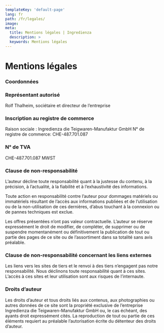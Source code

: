 ```yaml
---
templateKey: 'default-page'
lang: fr 
path: /fr/legales/
image: 
meta:
  title: Mentions légales | Ingredienza 
  description: >
  keywords: Mentions légales
---
```


# Mentions légales

### Coordonnées

<contact></contact>

### Représentant autorisé 

Rolf Thalheim, sociétaire et directeur de l’entreprise

### Inscription au registre de commerce 

Raison sociale : Ingredienza die Teigwaren-Manufaktur GmbH
N° de registre de commerce: CHE-487.701.087 

### N° de TVA 

CHE-487.701.087 MWST

### Clause de non-responsabilité

L’auteur décline toute responsabilité quant à la justesse du contenu, à la
précision, à l’actualité, à la fiabilité et à l’exhaustivité des informations. 

Toute action en responsabilité contre l’auteur pour dommages matériels ou
immatériels résultant de l’accès aux informations publiées et de l’utilisation
ou de la non-utilisation de ces dernières, d’abus touchant à la connexion ou de
pannes techniques est exclue. 

Les offres présentées n’ont pas valeur contractuelle. L’auteur se réserve
expressément le droit de modifier, de compléter, de supprimer ou de suspendre
momentanément ou définitivement la publication de tout ou partie des pages de ce
site ou de l’assortiment dans sa totalité sans avis préalable.

### Clause de non-responsabilité concernant les liens externes 

Les liens vers les sites de tiers et le renvoi à des tiers n’engagent pas notre
responsabilité. Nous déclinons toute responsabilité quant à ces sites. L’accès à
ces sites et leur utilisation sont aux risques de l’internaute.

### Droits d’auteur

Les droits d’auteur et tous droits liés aux contenus, aux photographies ou
autres données de ce site sont la propriété exclusive de l’entreprise
Ingredienza die Teigwaren-Manufaktur GmbH ou, le cas échéant, des ayants droit
expressément cités. La reproduction de tout ou partie de ces éléments requiert
au préalable l’autorisation écrite du détenteur des droits d’auteur.
